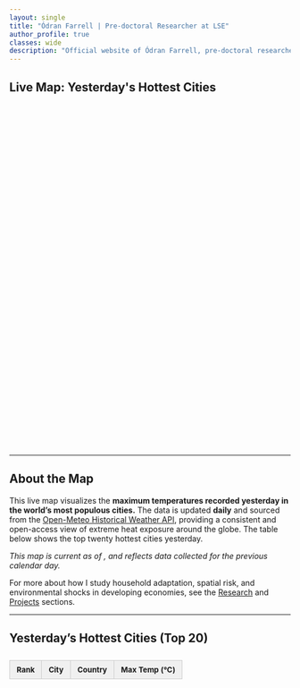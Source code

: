 ```yaml
---
layout: single
title: "Ódran Farrell | Pre-doctoral Researcher at LSE"
author_profile: true
classes: wide
description: "Official website of Ódran Farrell, pre-doctoral researcher at the London School of Economics, focusing on environmental and development economics."
---
```



## Live Map: Yesterday's Hottest Cities

<div id="cities-map" style="height: 600px; width: 100%; margin-bottom: 2em;"></div>


---

## About the Map

This live map visualizes the **maximum temperatures recorded yesterday in the world’s most populous cities.** The data is updated **daily** and sourced from the [Open-Meteo Historical Weather API](https://open-meteo.com/), providing a consistent and open-access view of extreme heat exposure around the globe. The table below shows the top twenty hottest cities yesterday.

_This map is current as of **<span id="current-date"></span>**, and reflects data collected for the previous calendar day._

For more about how I study household adaptation, spatial risk, and environmental shocks in developing economies, see the [Research](/research/) and [Projects](/projects/) sections.

---

## Yesterday’s Hottest Cities (Top 20)

<table id="temp-table" class="temp-ranking">
  <thead>
    <tr>
      <th>Rank</th>
      <th>City</th>
      <th>Country</th>
      <th>Max Temp (°C)</th>
    </tr>
  </thead>
  <tbody>
    <!-- Table rows will be inserted by JS -->
  </tbody>
</table>

<style>
  .temp-ranking {
    width: 100%;
    border-collapse: collapse;
    margin-top: 2em;
    font-size: 0.95em;
  }
  .temp-ranking th, .temp-ranking td {
    padding: 8px 12px;
    border: 1px solid #ccc;
    text-align: left;
  }
  .temp-ranking th {
    background-color: #f0f0f0;
  }
</style>

<script>
  fetch('/assets/data/city_temps.json')
    .then(response => response.json())
    .then(cities => {
      // Filter out missing temperature entries
      const validCities = cities.filter(c => c.max_temp_yesterday !== null);

      // Sort by temp descending
      validCities.sort((a, b) => b.max_temp_yesterday - a.max_temp_yesterday);

      // Take top 20
      const topCities = validCities.slice(0, 20);

      const tbody = document.querySelector("#temp-table tbody");
      topCities.forEach((city, index) => {
        const row = document.createElement("tr");
        row.innerHTML = `
          <td>${index + 1}</td>
          <td>${city.name}</td>
          <td>${city.country}</td>
          <td>${city.max_temp_yesterday.toFixed(1)}°C</td>
        `;
        tbody.appendChild(row);
      });
    })
    .catch(err => {
      console.error("Failed to load temperature data:", err);
    });
</script>


<!-- Leaflet CSS & JS -->
<link rel="stylesheet" href="https://unpkg.com/leaflet/dist/leaflet.css" />
<script src="https://unpkg.com/leaflet/dist/leaflet.js"></script>

<!-- Your map styles and script -->
<link rel="stylesheet" href="/assets/css/map.css" />
<script src="/assets/js/cities-map.js"></script>

<script>
  document.addEventListener("DOMContentLoaded", function () {
    const today = new Date();
    const formatted = today.toLocaleDateString(undefined, {
      year: 'numeric',
      month: 'long',
      day: 'numeric'
    });
    document.getElementById("current-date").textContent = formatted;
  });
</script>
